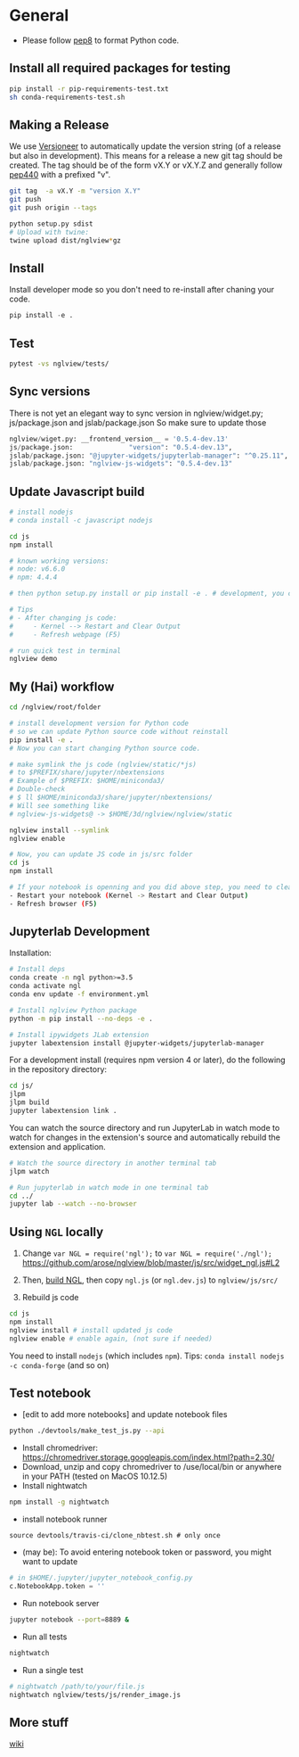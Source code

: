 # General

* Please follow [pep8](https://www.python.org/dev/peps/pep-0008/) to format Python code.

## Install all required packages for testing

```bash
pip install -r pip-requirements-test.txt
sh conda-requirements-test.sh
```

## Making a Release

We use [Versioneer](https://github.com/warner/python-versioneer) to automatically update the version string (of a release but also in development). This means for a release a new git tag should be created. The tag should be of the form vX.Y or vX.Y.Z and generally follow [pep440](https://www.python.org/dev/peps/pep-0440/) with a prefixed "v".

```bash
git tag  -a vX.Y -m "version X.Y"
git push
git push origin --tags

python setup.py sdist
# Upload with twine:
twine upload dist/nglview*gz
```

## Install

Install developer mode so you don't need to  re-install after chaning your code.

```python
pip install -e .
```

## Test

```bash
pytest -vs nglview/tests/
```

## Sync versions

There is not yet an elegant way to sync version in nglview/widget.py; js/package.json and jslab/package.json
So make sure to update those

```python
nglview/wiget.py: __frontend_version__ = '0.5.4-dev.13'
js/package.json:              "version": "0.5.4-dev.13",
jslab/package.json: "@jupyter-widgets/jupyterlab-manager": "^0.25.11", # make sure this compat with ipywidgets
jslab/package.json: "nglview-js-widgets": "0.5.4-dev.13"
```

## Update Javascript build

```bash
# install nodejs
# conda install -c javascript nodejs

cd js
npm install

# known working versions:
# node: v6.6.0
# npm: 4.4.4

# then python setup.py install or pip install -e . # development, you can edit the source code without re-installing

# Tips
# - After changing js code:
#     - Kernel --> Restart and Clear Output
#     - Refresh webpage (F5)

# run quick test in terminal
nglview demo
```

## My (Hai) workflow

```bash
cd /nglview/root/folder

# install development version for Python code
# so we can update Python source code without reinstall
pip install -e .
# Now you can start changing Python source code.

# make symlink the js code (nglview/static/*js)
# to $PREFIX/share/jupyter/nbextensions
# Example of $PREFIX: $HOME/miniconda3/
# Double-check
# $ ll $HOME/miniconda3/share/jupyter/nbextensions/
# Will see something like
# nglview-js-widgets@ -> $HOME/3d/nglview/nglview/static

nglview install --symlink
nglview enable

# Now, you can update JS code in js/src folder
cd js
npm install

# If your notebook is openning and you did above step, you need to clear the web cache via two steps
- Restart your notebook (Kernel -> Restart and Clear Output)
- Refresh browser (F5)
```

## Jupyterlab Development

Installation:

```bash
# Install deps
conda create -n ngl python>=3.5
conda activate ngl
conda env update -f environment.yml

# Install nglview Python package
python -m pip install --no-deps -e .

# Install ipywidgets JLab extension
jupyter labextension install @jupyter-widgets/jupyterlab-manager
```

For a development install (requires npm version 4 or later), do the following in the repository directory:

```bash
cd js/
jlpm
jlpm build
jupyter labextension link .
```

You can watch the source directory and run JupyterLab in watch mode to watch for changes in the extension's source and automatically rebuild the extension and application.

```bash
# Watch the source directory in another terminal tab
jlpm watch

# Run jupyterlab in watch mode in one terminal tab
cd ../
jupyter lab --watch --no-browser
```

## Using `NGL` locally

1. Change
`var NGL = require('ngl');` to `var NGL = require('./ngl');`
https://github.com/arose/nglview/blob/master/js/src/widget_ngl.js#L2

2. Then, [build NGL](https://github.com/arose/ngl/blob/master/DEVELOPMENT.md#building), then copy `ngl.js` (or `ngl.dev.js`) to `nglview/js/src/`

3. Rebuild js code

```bash
cd js
npm install
nglview install # install updated js code
nglview enable # enable again, (not sure if needed)
```

You need to install `nodejs` (which includes `npm`).
Tips: `conda install nodejs -c conda-forge` (and so on)

## Test notebook

* [edit to add more notebooks] and update notebook files

```bash
python ./devtools/make_test_js.py --api
```

* Install chromedriver: https://chromedriver.storage.googleapis.com/index.html?path=2.30/
* Download, unzip and copy chromedriver to /use/local/bin or anywhere in your PATH
  (tested on MacOS 10.12.5)
* Install nightwatch

```bash
npm install -g nightwatch
```

* install notebook runner

```
source devtools/travis-ci/clone_nbtest.sh # only once
```

* (may be): To avoid entering notebook token or password, you might want to update

```python
# in $HOME/.jupyter/jupyter_notebook_config.py
c.NotebookApp.token = ''
```

* Run notebook server

```bash
jupyter notebook --port=8889 &
```

* Run all tests

```bash
nightwatch
```

* Run a single test

```bash
# nightwatch /path/to/your/file.js
nightwatch nglview/tests/js/render_image.js
```

## More stuff

[wiki](https://github.com/arose/nglview/wiki)
